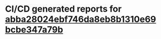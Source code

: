 # CI/CD generated reports for [abba28024ebf746da8eb8b1310e69bcbe347a79b](https://github.com/hydephp/develop/commit/abba28024ebf746da8eb8b1310e69bcbe347a79b)
